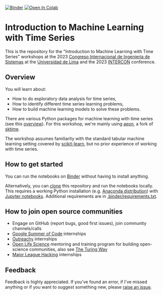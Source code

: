 [![Binder](https://mybinder.org/badge_logo.svg)](https://mybinder.org/v2/gh/mloning/intro-to-ml-with-time-series-workshop-2023/HEAD)
<a target="_blank" href="https://colab.research.google.com/github/mloning/intro-to-ml-with-time-series-workshop-2023">
  <img src="https://colab.research.google.com/assets/colab-badge.svg" alt="Open In Colab"/>
</a>

# Introduction to Machine Learning with Time Series

This is the repository for the "Introduction to Machine Learning with Time Series" workshops at the 2023 [Congreso Internacional de Ingeniería de Sistemas](https://ciis.ulima.edu.pe/) at the [Universidad de Lima](https://www.ulima.edu.pe/) and the 2023 [INTERCON](https://intercon.org.pe/) conference.

## Overview

You will learn about:

* How to do exploratory data analysis for time series,
* How to identify different time series learning problems,
* How to build machine learning models to solve these problems.

There are various Python packages for machine learning with time series (see this [overview](https://www.sktime.net/en/latest/related_software.html)). For this workshop, we're mainly using [aeon], a fork of [sktime]. 

The workshop assumes familiarity with the standard tabular machine learning setting covered by [scikit-learn], but no prior experience of working with time series.

[aeon]: https://github.com/aeon-toolkit/aeon
[sktime]: https://github.com/sktime/sktime
[scikit-learn]: https://scikit-learn.org/stable/

## How to get started

You can run the notebooks on [Binder] without having to install anything.

[Binder]: https://mybinder.org/v2/gh/mloning/intro-to-ml-with-time-series-workshop-2023/HEAD

Alternatively, you can [clone](https://help.github.com/en/github/creating-cloning-and-archiving-repositories/cloning-a-repository) this repository and run the notebooks locally. This requires a working Python installation (e.g. [Anaconda distribution](https://docs.anaconda.com/anaconda/install/)) with [Jupyter notebooks](https://jupyter.org/install). Additional requirements are in [.binder/requirements.txt](https://github.com/mloning/intro-to-ml-with-time-series-workshop-2023/blob/main/.binder/requirements.txt).

## How to join open source communities

* Engage on GitHub (report bugs, good first issues), join community channels/calls
* [Google Summer of Code](https://summerofcode.withgoogle.com/) internships
* [Outreachy](https://www.outreachy.org/) internships
* [Open Life Science](https://openlifesci.org/) mentoring and training program for building open-science communities, also see [The Turing Way](https://the-turing-way.netlify.app/index.html)
* [Major League Hacking](https://mlh.io/) internships

## Feedback

Feedback is highly appreciated. If you've found an error, if I've missed anything or if you want to suggest something new, please [raise an issue](https://github.com/mloning/intro-to-ml-with-time-series-workshop-2023/issues/new/choose).

